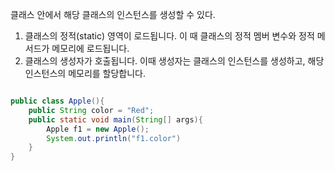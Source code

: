 클래스 안에서 해당 클래스의 인스턴스를 생성할 수 있다.

1. 클래스의 정적(static) 영역이 로드됩니다. 이 때 클래스의 정적 멤버 변수와 정적 메서드가 메모리에 로드됩니다.
2. 클래스의 생성자가 호출됩니다. 이때 생성자는 클래스의 인스턴스를 생성하고, 해당 인스턴스의 메모리를 할당합니다.
```java

public class Apple(){
	public String color = "Red";
	public static void main(String[] args){
		Apple f1 = new Apple();
		System.out.println("f1.color")
	}
}

```